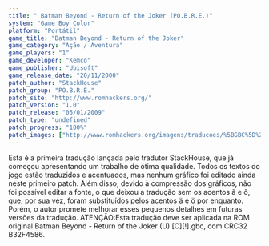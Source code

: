 ```yaml
---
title: " Batman Beyond - Return of the Joker (PO.B.R.E.)"
system: "Game Boy Color"
platform: "Portátil"
game_title: "Batman Beyond - Return of the Joker"
game_category: "Ação / Aventura"
game_players: "1"
game_developer: "Kemco"
game_publisher: "Ubisoft"
game_release_date: "20/11/2000"
patch_author: "StackHouse"
patch_group: "PO.B.R.E."
patch_site: "http://www.romhackers.org/"
patch_version: "1.0"
patch_release: "05/01/2009"
patch_type: "undefined"
patch_progress: "100%"
patch_images: ["http://www.romhackers.org/imagens/traducoes/%5BGBC%5D%20Batman%20Beyond%20-%20Return%20of%20the%20Joker%20-%20POBRE%20-%201.png","http://www.romhackers.org/imagens/traducoes/%5BGBC%5D%20Batman%20Beyond%20-%20Return%20of%20the%20Joker%20-%20POBRE%20-%202.png","http://www.romhackers.org/imagens/traducoes/%5BGBC%5D%20Batman%20Beyond%20-%20Return%20of%20the%20Joker%20-%20POBRE%20-%203.png"]
---
```

Esta é a primeira tradução lançada pelo tradutor StackHouse, que já começou apresentando um trabalho de ótima qualidade. Todos os textos do jogo estão traduzidos e acentuados, mas nenhum gráfico foi editado ainda neste primeiro patch. Além disso, devido à compressão dos gráficos, não foi possível editar a fonte, o que deixou a tradução sem os acentos ã e õ, que, por sua vez, foram substituídos pelos acentos ä e ö por enquanto. Porém, o autor promete melhorar esses pequenos detalhes em futuras versões da tradução. ATENÇÃO:Esta tradução deve ser aplicada na ROM original Batman Beyond - Return of the Joker (U) [C][!].gbc, com CRC32 B32F4586.